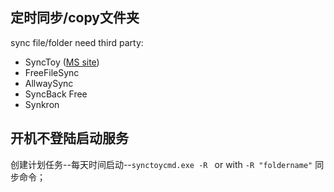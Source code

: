 
## 定时同步/copy文件夹

sync file/folder need third party:

- SyncToy ([MS site](https://www.microsoft.com/en-us/download/details.aspx?id=15155))
- FreeFileSync
- AllwaySync 
- SyncBack Free
- Synkron

## 开机不登陆启动服务

创建计划任务--每天时间启动--`synctoycmd.exe -R ` or with `-R "foldername"` 同步命令；
